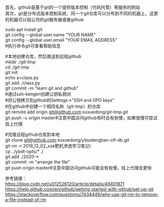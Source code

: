 首先，github是基于git的一个提供版本控制（代码托管）等服务的网站  
其次，git是分布式版本控制系统，同一个git仓库可以分布到不同的机器上，这里的机器可以指公司的git服务器或者github

sudo apt install git  
git config --global user.name "YOUR NAME"  
git config --global user.email "YOUR EMAIL ADDRESS"  
#执行命令git可查看帮助信息  

#本地创建仓库，然后推送到远程github  
mkdir ./git-tmp  
cd ./git-tmp  
git init  
echo a>class.py  
git add ./class.py  
git commit -m "learn git and github"  
#通过ssh-kengen创建公钥私钥对  
#将公钥拷贝到github的Settings->“SSH and GPG keys”  
#在github中创建一个相同名称（git-tmp）的仓库  
git remote add origin git@github.com:xuxuedong/git-tmp.git  
git push -u origin master#注意中国访问github有时会有些慢，如果很慢可尝试挂上代理

#克隆远程github仓库到本地  
git clone git@github.com:xuxuedong/yibudengtian-ctf-db.git  
git rm -r 2019_12_02_xxe靶机渗透学习笔记/  
cp ../ybdt-opts/* ./  
git add ./2020-*  
git commit -m "arrange the file"  
git push origin master#注意中国访问github可能会有些慢，挂上代理会更快

参考链接：  
https://blog.csdn.net/u012526120/article/details/49401871  
https://help.github.com/en/github/getting-started-with-github/set-up-git  
https://stackoverflow.com/questions/7434449/why-use-git-rm-to-remove-a-file-instead-of-rm  
